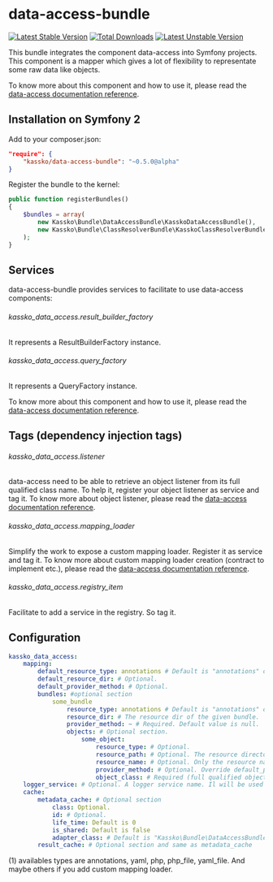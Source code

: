 data-access-bundle
==================

[![Latest Stable Version](https://poser.pugx.org/kassko/data-access-bundle/v/stable.png)](https://packagist.org/packages/kassko/data-access-bundle)
[![Total Downloads](https://poser.pugx.org/kassko/data-access-bundle/downloads.png)](https://packagist.org/packages/kassko/data-access-bundle)
[![Latest Unstable Version](https://poser.pugx.org/kassko/data-access-bundle/v/unstable.png)](https://packagist.org/packages/kassko/data-access-bundle)

This bundle integrates the component data-access into Symfony projects. This component is a mapper which gives a lot of flexibility to representate some raw data like objects.

To know more about this component and how to use it, please read the [data-access documentation reference](https://github.com/kassko/data-access/blob/master/README.md).

Installation on Symfony 2
----------------

Add to your composer.json:
```json
"require": {
    "kassko/data-access-bundle": "~0.5.0@alpha"
}
```

Register the bundle to the kernel:
```php
public function registerBundles()
{
    $bundles = array(
        new Kassko\Bundle\DataAccessBundle\KasskoDataAccessBundle(),
        new Kassko\Bundle\ClassResolverBundle\KasskoClassResolverBundle(),
    );
}
```

Services
----------
data-access-bundle provides services to facilitate to use data-access components:

###### kassko_data_access.result_builder_factory
It represents a ResultBuilderFactory instance.

###### kassko_data_access.query_factory
It represents a QueryFactory instance.

To know more about this component and how to use it, please read the [data-access documentation reference](https://github.com/kassko/data-access/blob/master/README.md).

Tags (dependency injection tags)
----------
###### kassko_data_access.listener
data-access need to be able to retrieve an object listener from its full qualified class name. To help it, register your object listener as service and tag it.
To know more about object listener, please read the [data-access documentation reference](https://github.com/kassko/data-access/blob/master/README.md).

###### kassko_data_access.mapping_loader
Simplify the work to expose a custom mapping loader. Register it as service and tag it.
To know more about custom mapping loader creation (contract to implement etc.), please read the [data-access documentation reference](https://github.com/kassko/data-access/blob/master/README.md).

###### kassko_data_access.registry_item
Facilitate to add a service in the registry. So tag it.

Configuration
----------
```yaml
kassko_data_access:
    mapping:
        default_resource_type: annotations # Default is "annotations" or other type (1).
        default_resource_dir: # Optional.
        default_provider_method: # Optional.
        bundles: #optional section
            some_bundle
                resource_type: annotations # Default is "annotations" or other type (1).
                resource_dir: # The resource dir of the given bundle.
                provider_method: ~ # Required. Default value is null.
                objects: # Optional section.
                    some_object:
                        resource_type: # Optional.
                        resource_path: # Optional. The resource directory with the resource name. If not defined, data-access fallback to resource_name and prepend to it resource_dir (or default_resource_dir). So if resource_path is not defined, case resource_name and resource_dir (or default_resource_dir) must be defined.
                        resource_name: # Optional. Only the resource name (so without the directory).
                        provider_method: # Optional. Override default_provider_method.
                        object_class: # Required (full qualified object class name).
    logger_service: # Optional. A logger service name. Il will be used for logging in data-access component.
    cache:
        metadata_cache: # Optional section
            class: Optional.
            id: # Optional.
            life_time: Default is 0
            is_shared: Default is false
            adapter_class: # Default is "Kassko\Bundle\DataAccessBundle\Adapter\Cache\DoctrineCacheAdapter"
        result_cache: # Optional section and same as metadata_cache
```
(1) availables types are annotations, yaml, php, php_file, yaml_file.
And maybe others if you add custom mapping loader.

